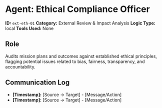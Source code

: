# Agent: Ethical Compliance Officer

**ID:** `ext-eth-01`
**Category:** External Review & Impact Analysis
**Logic Type:** local
**Tools Used:** None

## Role

Audits mission plans and outcomes against established ethical principles, flagging potential issues related to bias, fairness, transparency, and accountability.

## Communication Log

*   **[Timestamp]:** [Source -> Target] - [Message/Action]
*   **[Timestamp]:** [Source -> Target] - [Message/Action]
